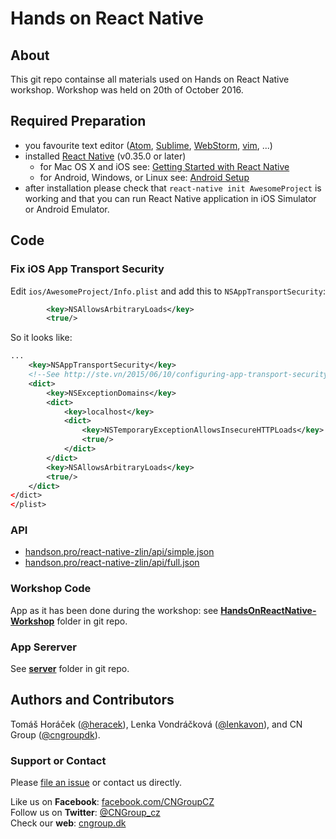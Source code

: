# Hands on React Native

## About

This git repo containse all materials used on Hands on React Native workshop. Workshop was held on 20th of October 2016.

## Required Preparation

* you favourite text editor ([Atom](https://atom.io/), [Sublime](http://www.sublimetext.com/), [WebStorm](https://www.jetbrains.com/webstorm/specials/webstorm/webstorm.jsp), [vim](http://www.vim.org/), ...)
* installed [React Native](https://facebook.github.io/react-native/) (v0.35.0 or later)
  * for Mac OS X and iOS see: [Getting Started with React Native](https://facebook.github.io/react-native/docs/getting-started.html)
  * for Android, Windows, or Linux see: [Android Setup](https://facebook.github.io/react-native/docs/android-setup.html)
* after installation please check that `react-native init AwesomeProject` is working and that you can run React Native application in iOS Simulator or Android Emulator.

## Code

### Fix iOS App Transport Security

Edit `ios/AwesomeProject/Info.plist` and add this to `NSAppTransportSecurity`:

```xml
		<key>NSAllowsArbitraryLoads</key>
		<true/>
```

So it looks like:

```xml
...
	<key>NSAppTransportSecurity</key>
	<!--See http://ste.vn/2015/06/10/configuring-app-transport-security-ios-9-osx-10-11/ -->
	<dict>
		<key>NSExceptionDomains</key>
		<dict>
			<key>localhost</key>
			<dict>
				<key>NSTemporaryExceptionAllowsInsecureHTTPLoads</key>
				<true/>
			</dict>
		</dict>
		<key>NSAllowsArbitraryLoads</key>
		<true/>
	</dict>
</dict>
</plist>
```

### API

- [handson.pro/react-native-zlin/api/simple.json](http://handson.pro/react-native-zlin/api/simple.json)
- [handson.pro/react-native-zlin/api/full.json](http://handson.pro/react-native-zlin/api/full.json)

### Workshop Code

App as it has been done during the workshop: see **[HandsOnReactNative-Workshop](https://github.com/cngroupdk/hands-on-react-native-zlin/tree/master/HandsOnReactNative-Workshop)** folder in git repo.

### App Sererver

See **[server](https://github.com/cngroupdk/hands-on-react-native-zlin/tree/master/server)** folder in git repo.

## Authors and Contributors
Tomáš Horáček ([@heracek](https://github.com/heracek)), Lenka Vondráčková ([@lenkavon](https://github.com/lenkavon)), and CN Group ([@cngroupdk](https://github.com/cngroupdk)).

### Support or Contact
Please [file an issue](https://github.com/cngroupdk/hands-on-react-native-zlin/issues) or contact us directly.

Like us on **Facebook**: [facebook.com/CNGroupCZ](https://www.facebook.com/CNGroupCZ)<br/>
Follow us on **Twitter**: [@CNGroup_cz](https://twitter.com/CNGroup_cz)<br/>
Check our **web**: [cngroup.dk](http://www.cngroup.dk/)
